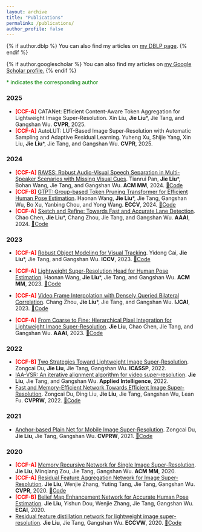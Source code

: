 ```yaml
---
layout: archive
title: "Publications"
permalink: /publications/
author_profile: false
---
```



{% if author.dblp %}
You can also find my articles on <a href="{{author.dblp}}">my DBLP page</a>.
{% endif %}


{% if author.googlescholar %}
  You can also find my articles on <u><a href="{{author.googlescholar}}">my Google Scholar profile</a>.</u>
{% endif %}

<span style="color:green">* indicates the corresponding author</span>

### 2025
* <span style="color:red">**[CCF-A]**</span> CATANet: Efficient Content-Aware Token Aggregation for Lightweight Image Super-Resolution. Xin Liu, **Jie Liu***, Jie Tang, and Gangshan Wu. **CVPR**, 2025.
* <span style="color:red">**[CCF-A]**</span> AutoLUT: LUT-Based Image Super-Resolution with Automatic Sampling and Adaptive Residual Learning. Yuheng Xu, Shijie Yang, Xin Liu, **Jie Liu***, Jie Tang, and Gangshan Wu. **CVPR**, 2025.

### 2024
* <span style="color:red">**[CCF-A]**</span> [RAVSS: Robust Audio-Visual Speech Separation in Multi-Speaker Scenarios with Missing Visual Cues](https://arxiv.org/abs/2407.19224). Tianrui Pan, **Jie Liu***, Bohan Wang, Jie Tang, and Gangshan Wu. **ACM MM**, 2024. [🚀Code](https://github.com/pantianrui/RAVSS)
* <span style="color:red">**[CCF-B]**</span> [GTPT: Group-based Token Pruning Transformer for Efficient Human Pose Estimation](https://arxiv.org/abs/2407.10756). Haonan Wang, **Jie Liu***, Jie Tang, Gangshan Wu, Bo Xu, Yanbing Chou, and Yong Wang. **ECCV**, 2024. [🚀Code](https://github.com/haonanwang0522/GTPT?tab=readme-ov-file)
* <span style="color:red">**[CCF-A]**</span> [Sketch and Refine: Towards Fast and Accurate Lane Detection](https://ojs.aaai.org/index.php/AAAI/article/view/27860). Chao Chen, **Jie Liu***, Chang Zhou, Jie Tang, and Gangshan Wu. **AAAI**, 2024. [🚀Code](https://github.com/passerer/SRLane)

### 2023
* <span style="color:red">**[CCF-A]**</span> [Robust Object Modeling for Visual Tracking](https://arxiv.org/abs/2308.05140). Yidong Cai, **Jie Liu***, Jie Tang, and Gangshan Wu. **ICCV**, 2023. [🚀Code](https://github.com/dawnyc/ROMTrack)

* <span style="color:red">**[CCF-A]**</span> [Lightweight Super-Resolution Head for Human Pose Estimation](https://arxiv.org/abs/2307.16765). Haonan Wang, **Jie Liu***, Jie Tang, and Gangshan Wu. **ACM MM**, 2023. [🚀Code](https://github.com/haonanwang0522/SRPose)

* <span style="color:red">**[CCF-A]**</span> [Video Frame Interpolation with Densely Queried Bilateral Correlation](https://arxiv.org/abs/2304.13596). Chang Zhou, **Jie Liu***, Jie Tang, and Gangshan Wu. **IJCAI**, 2023. [🚀Code](https://github.com/kinoud/DQBC)

* <span style="color:red">**[CCF-A]**</span> [From Coarse to Fine: Hierarchical Pixel Integration for Lightweight Image Super-Resolution](https://arxiv.org/abs/2211.16776). **Jie Liu**, Chao Chen, Jie Tang, and Gangshan Wu. **AAAI**, 2023. [🚀Code](https://github.com/passerer/HPINet)

### 2022
* <span style="color:red">**[CCF-B]**</span> [Two Strategies Toward Lightweight Image Super-Resolution](https://ieeexplore.ieee.org/abstract/document/9746192/). Zongcai Du, **Jie Liu**, Jie Tang, Gangshan Wu. **ICASSP**, 2022. 
* [IAA-VSR: An iterative alignment algorithm for video super-resolution](https://link.springer.com/article/10.1007/s10489-022-03364-z).  **Jie Liu**, Jie Tang, and Gangshan Wu. **Applied Intelligence**, 2022. 
* [Fast and Memory-Efficient Network Towards Efficient Image Super-Resolution](https://openaccess.thecvf.com/content/CVPR2022W/NTIRE/html/Du_Fast_and_Memory-Efficient_Network_Towards_Efficient_Image_Super-Resolution_CVPRW_2022_paper.html). Zongcai Du, Ding Liu, **Jie Liu**, Jie Tang, Gangshan Wu, Lean Fu. **CVPRW**, 2022. [🚀Code](https://github.com/NJU-Jet/FMEN)

### 2021
* [Anchor-based Plain Net for Mobile Image Super-Resolution](https://openaccess.thecvf.com/content/CVPR2021W/MAI/html/Du_Anchor-Based_Plain_Net_for_Mobile_Image_Super-Resolution_CVPRW_2021_paper.html). Zongcai Du, **Jie Liu**, Jie Tang, Gangshan Wu. **CVPRW**, 2021. [🚀Code](https://github.com/NJU-Jet/SR_Mobile_Quantization)

### 2020
* <span style="color:red">**[CCF-A]**</span> [Memory Recursive Network for Single Image Super-Resolution](https://dl.acm.org/doi/abs/10.1145/3394171.3413696). **Jie Liu**, Minqiang Zou, Jie Tang, Gangshan Wu. **ACM MM**, 2020. 
* <span style="color:red">**[CCF-A]**</span> [Residual Feature Aggregation Network for Image Super-Resolution](https://openaccess.thecvf.com/content_CVPR_2020/html/Liu_Residual_Feature_Aggregation_Network_for_Image_Super-Resolution_CVPR_2020_paper.html). **Jie Liu**, Wenjie Zhang, Yuting Tang, Jie Tang, Gangshan Wu. **CVPR**, 2020. [🚀Code](https://github.com/njulj/RFANet)
* <span style="color:red">**[CCF-B]**</span> [Belief Map Enhancement Network for Accurate Human Pose Estimation](https://ebooks.iospress.nl/volumearticle/55208). **Jie Liu**, Yishun Dou, Wenjie Zhang, Jie Tang, Gangshan Wu. **ECAI**, 2020. 
* [Residual feature distillation network for lightweight image super-resolution](https://link.springer.com/chapter/10.1007/978-3-030-67070-2_2). **Jie Liu**, Jie Tang, Gangshan Wu. **ECCVW**, 2020. [🚀Code](https://github.com/njulj/RFDN)
